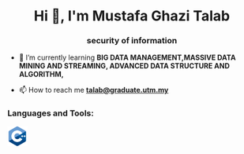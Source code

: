 
<h1 align="center">Hi 👋, I'm Mustafa Ghazi Talab</h1>
<h3 align="center">security of information</h3>

- 🌱 I’m currently learning **BIG DATA MANAGEMENT,MASSIVE DATA MINING AND STREAMING, ADVANCED DATA STRUCTURE AND ALGORITHM,**

- 📫 How to reach me **talab@graduate.utm.my**


<h3 align="left">Languages and Tools:</h3>
<p align="left"> <a href="https://www.w3schools.com/cpp/" target="_blank" rel="noreferrer"> <img src="https://raw.githubusercontent.com/devicons/devicon/master/icons/cplusplus/cplusplus-original.svg" alt="cplusplus" width="40" height="40"/> </a> </p>

<!--
**MustafaGhaziTalab/MustafaGhaziTalab** is a ✨ _special_ ✨ repository because its `README.md` (this file) appears on your GitHub profile.

Here are some ideas to get you started:

- 🔭 I’m currently working on ...
- 🌱 I’m currently learning ...
- 👯 I’m looking to collaborate on ...
- 🤔 I’m looking for help with ...
- 💬 Ask me about ...
- 📫 How to reach me: ...
- 😄 Pronouns: ...
- ⚡ Fun fact: ...
-->
